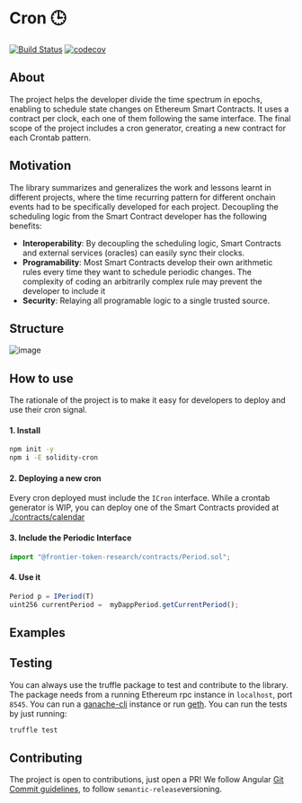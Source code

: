 # Cron 🕒 

[![Build Status](https://travis-ci.com/carlos-buendia/cron-solidity.svg?token=DJeMzxJJncp3nRaEUuxH&branch=develop)](https://travis-ci.com/carlos-buendia/cron-solidity)
[![codecov](https://codecov.io/gh/Frontier-project/cron/branch/master/graph/badge.svg?token=BGbU5Q6IRV)](https://codecov.io/gh/Frontier-project/cron)



## About

The project helps the developer divide the time spectrum in epochs, enabling to schedule state changes on Ethereum Smart Contracts. It uses a contract per clock, each one of them following the same interface. The final scope of the project includes a cron generator, creating a new contract for each Crontab pattern.

## Motivation

The library summarizes and generalizes the work and lessons learnt in different projects, where the time recurring pattern for different onchain events had to be specifically developed for each project. Decoupling the scheduling logic from the Smart Contract developer has the following benefits:

 * **Interoperability**: By decoupling the scheduling logic, Smart Contracts and external services (oracles) can easily sync their clocks.
 * **Programability**: Most Smart Contracts develop their own arithmetic rules every time they want to schedule periodic changes. The complexity of coding an arbitrarily complex rule may prevent the developer to include it
 * **Security**: Relaying all programable logic to a single trusted source.
 
 ## Structure
 
 
![image](https://i.ibb.co/vLN4K5L/Untitled-Diagram-42.png)


## How to use

The rationale of the project is to make it easy for developers to deploy and use their cron signal.

#### 1. Install

```bash
npm init -y
npm i -E solidity-cron
```

#### 2. Deploying a new cron

Every cron deployed must include the `ICron` interface. While a crontab generator is WIP, you can deploy one of the Smart Contracts provided at [./contracts/calendar](https://github.com/carlos-buendia/solidity-cron/tree/develop/contracts/calendar)



#### 3. Include the Periodic Interface

```javascript
import "@frontier-token-research/contracts/Period.sol";
```

#### 4. Use it 

```javascript
Period p = IPeriod(T)
uint256 currentPeriod =  myDappPeriod.getCurrentPeriod();
```

## Examples


## Testing

You can always use the truffle package to test and contribute to the library. The package needs from a running Ethereum rpc instance in `localhost`, port `8545`. You can run a [ganache-cli](https://github.com/trufflesuite/ganache-cli) instance or run [geth](https://github.com/ethereum/go-ethereum). You can run the tests by just running:

```bash
truffle test
```


## Contributing

The project is open to contributions, just open a PR! We follow Angular [Git Commit guidelines](https://github.com/angular/angular.js/blob/master/DEVELOPERS.md#-git-commit-guidelines), to follow `semantic-release`versioning.

